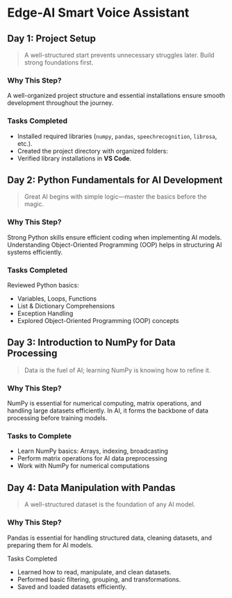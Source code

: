 # Edge-AI Smart Voice Assistant  

## Day 1: Project Setup  

> A well-structured start prevents unnecessary struggles later. Build strong foundations first.

### Why This Step?  

A well-organized project structure and essential installations ensure smooth development throughout the journey.  

### Tasks Completed  
- Installed required libraries (`numpy`, `pandas`, `speechrecognition`, `librosa`, etc.).  
- Created the project directory with organized folders:  
- Verified library installations in **VS Code**.

## Day 2: Python Fundamentals for AI Development

> Great AI begins with simple logic—master the basics before the magic.

### Why This Step?

Strong Python skills ensure efficient coding when implementing AI models. Understanding Object-Oriented Programming (OOP) helps in structuring AI systems efficiently.

### Tasks Completed

Reviewed Python basics:
- Variables, Loops, Functions
- List & Dictionary Comprehensions
- Exception Handling
- Explored Object-Oriented Programming (OOP) concepts

## Day 3: Introduction to NumPy for Data Processing

> Data is the fuel of AI; learning NumPy is knowing how to refine it.

### Why This Step?

NumPy is essential for numerical computing, matrix operations, and handling large datasets efficiently. In AI, it forms the backbone of data processing before training models.

### Tasks to Complete

- Learn NumPy basics: Arrays, indexing, broadcasting
- Perform matrix operations for AI data preprocessing
- Work with NumPy for numerical computations

## Day 4: Data Manipulation with Pandas
 > A well-structured dataset is the foundation of any AI model.
### Why This Step?

Pandas is essential for handling structured data, cleaning datasets, and preparing them for AI models.

Tasks Completed

- Learned how to read, manipulate, and clean datasets.
- Performed basic filtering, grouping, and transformations.
- Saved and loaded datasets efficiently.